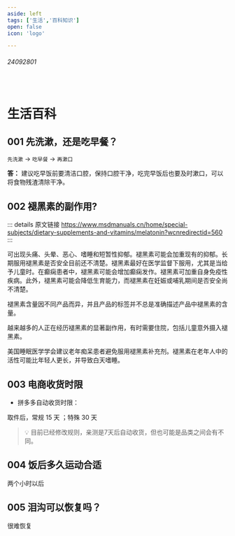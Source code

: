 ```yaml
---
aside: left
tags: ['生活','百科知识']
open: false
icon: 'logo'

---
```

 
###### 24092801
 
<br/>

# 生活百科

## 001 先洗漱，还是吃早餐？

`先洗漱` -> `吃早餐` ->  `再漱口`  

**答：** 建议吃早饭前要清洁口腔，保持口腔干净，吃完早饭后也要及时漱口，可以将食物残渣清除干净。


## 002 褪黑素的副作用?

::: details 原文链接
https://www.msdmanuals.cn/home/special-subjects/dietary-supplements-and-vitamins/melatonin?wcnredirectid=560
:::

可出现头痛、头晕、恶心、嗜睡和短暂性抑郁。褪黑素可能会加重现有的抑郁。长期服用褪黑素是否安全目前还不清楚。褪黑素最好在医学监督下服用，尤其是当给予儿童时。在癫痫患者中，褪黑素可能会增加癫痫发作。褪黑素可加重自身免疫性疾病。此外，褪黑素可能会降低生育能力，而褪黑素在妊娠或哺乳期间是否安全尚不清楚。  

褪黑素含量因不同产品而异，并且产品的标签并不总是准确描述产品中褪黑素的含量。  

越来越多的人正在经历褪黑素的显著副作用，有时需要住院，包括儿童意外摄入褪黑素。  

美国睡眠医学学会建议老年痴呆患者避免服用褪黑素补充剂。褪黑素在老年人中的活性可能比年轻人更长，并导致白天嗜睡。  

## 003 电商收货时限

- 拼多多自动收货时限： 

取件后，常规 15 天 ；特殊 30 天

> 💡 目前已经修改规则，亲测是7天后自动收货，但也可能是品类之间会有不同。

## 004 饭后多久运动合适

两个小时以后



## 005 泪沟可以恢复吗？


很难恢复